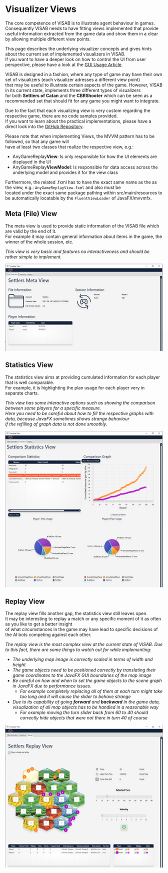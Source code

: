 # Visualizer Views

The core competence of VISAB is to illustrate agent behaviour in games. Consequently VISAB needs to have fitting views implemented that 
provide useful information extracted from the game data and show them in a clear by allowing multiple different view points.

This page describes the underlying visualizer concepts and gives hints about the current set of implemented visualizers in VISAB.<br>
If you want to have a deeper look on how to control the UI from user perspective, please have a look at the [GUI Usage Article](https://visab-org.github.io/getting_started/usage.html).

VISAB is designed in a fashion, where any type of game may have their own set of visualizers (each visualizer adresses a different view point) <br>
that may be useful to illustrate certain aspects of the game. However, VISAB in its current state, implements three different types of visualizers<br>
for both **Settlers of Catan** and the **CBRShooter** which can be seen as a recommended set that should fit for any game you might want to integrate.

Due to the fact that each visualizing view is very custom regarding the respective game, there are no code samples provided. <br>
If you want to learn about the practical implementations, please have a direct look into the [GitHub Repository](https://github.com/VISAB-ORG/VISAB).

Please note that when implementing Views, the MVVM pattern has to be followed, so that any game will<br>
have at least two classes that realize the respective view, e.g.: 

- AnyGameReplay**View**: Is only responsible for how the UI elements are displayed in the UI
- AnyGameReplay**ViewModel**: Is responsible for data access across the underlying model and provides it for the view class

Furthermore, the related .fxml has to have the exact same name as the as the view, e.g.: <code>AnyGameReplayView.fxml</code> and also must be <br>
located under the exact same package pathing within src/main/resources to be automatically locatable by the <code>FluentViewLoader</code> of JavaFX/mvvmfx.

## Meta (File) View ##

The meta view is used to provide static information of the VISAB file which are valid by the end of it.<br>
For example it may contain general information about items in the game, the winner of the whole session, etc.<br>

<em>This view is very basic and features no interactiveness and should be rather simple to implement.</em>

![MetaView Example](SettlersMeta.PNG)

## Statistics View ##

The statistics view aims at providing cumulated information for each player that is well comparable. <br>
For example, it is highlighting the plan usage for each player very in separate charts.

<em>This view has some interactive options such as showing the comparison between some players for a specific measure.<br>
Here you need to be careful about how to fill the respective graphs with data, because JavaFX sometimes shows strange behaviour<br>
if the refilling of graph data is not done smoothly.</em>

![StatisticsView Example](SettlersStatistics.PNG)

## Replay View ##

The replay view fills another gap, the statistics view still leaves open.<br>
It may be interesting to replay a match or any specific moment of it as often as you like to get a better insight <br>
of what circumstances in the game may have lead to specific decisions of the AI bots competing against each other. 

<em>The replay view is the most complex view at the current state of VISAB. Due to this fact, there are some things to watch out for while implementing:
- The underlying map image is correctly scaled in terms of width and height
- The game objects need to be positioned correctly by translating their game coordinates to the JavaFX GUI boundaries of the map image
- Be careful on how and when to set the game objects to the scene graph in JavaFX due to performance issues.
	- For example completely replacing all of them at each turn might take too long and it will cause the slider to behave strange
- Due to its capability of going **forward** and **backward** in the game data, visualization of all map objects has to be handled in a reasonable way
	- For example moving the turn slider back from 60 to 40 should correctly hide objects that were not there in turn 40 of course
</em>

![ReplayView Example](SettlersReplay.PNG)